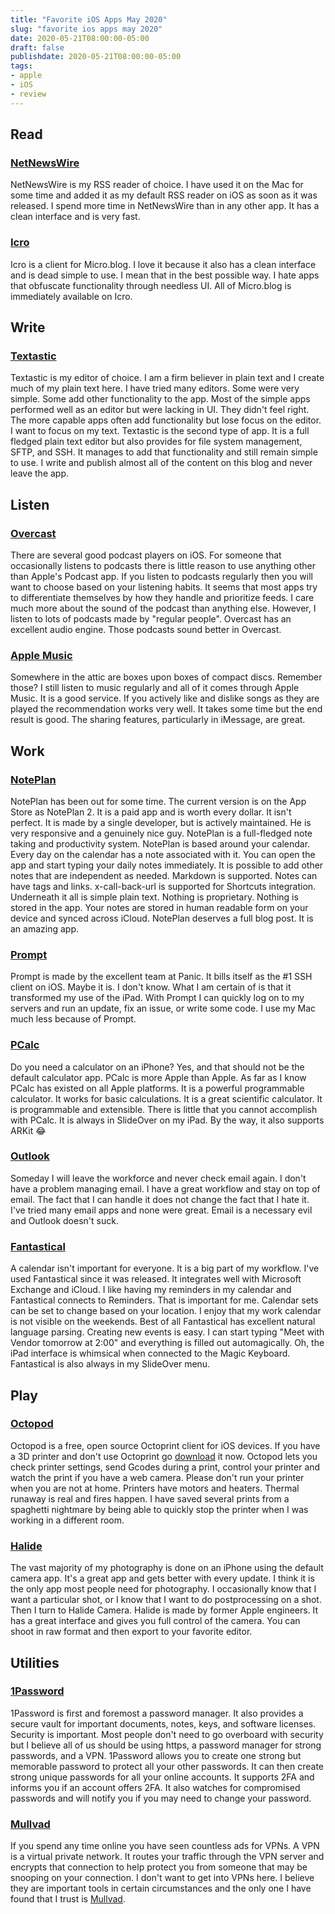 ```yaml
---
title: "Favorite iOS Apps May 2020"
slug: "favorite ios apps may 2020"
date: 2020-05-21T08:00:00-05:00
draft: false
publishdate: 2020-05-21T08:00:00-05:00
tags:
- apple
- iOS
- review
---
```


## Read

### [NetNewsWire][1]

NetNewsWire is my RSS reader of choice. I have used it on the Mac for some time and added it as my default RSS reader on iOS as soon as it was released. I spend more time in NetNewsWire than in any other app. It has a clean interface and is very fast.  

### [Icro][2]

Icro is a client for Micro.blog. I love it because it also has a clean interface and is dead simple to use. I mean that in the best possible way. I hate apps that obfuscate functionality through needless UI. All of Micro.blog is immediately available on Icro.

## Write

### [Textastic][3]

Textastic is my editor of choice. I am a firm believer in plain text and I create much of my plain text here. I have tried many editors. Some were very simple. Some add other functionality to the app. Most of the simple apps performed well as an editor but were lacking in UI. They didn't feel right. The more capable apps often add functionality but lose focus on the editor. I want to focus on my text. Textastic is the second type of app. It is a full fledged plain text editor but also provides for file system management, SFTP, and SSH. It manages to add that functionality and still remain simple to use. I write and publish almost all of the content on this blog and never leave the app. 

## Listen

### [Overcast][4] 

There are several good podcast players on iOS. For someone that occasionally listens to podcasts there is little reason to use anything other than Apple's Podcast app. If you listen to podcasts regularly then you will want to choose based on your listening habits. It seems that most apps try to differentiate themselves by how they handle and prioritize feeds. I care much more about the sound of the podcast than anything else. However, I listen to lots of podcasts made by "regular people". Overcast has an excellent audio engine. Those podcasts sound better in Overcast.

### [Apple Music][5]

Somewhere in the attic are boxes upon boxes of compact discs. Remember those? I still listen to music regularly and all of it comes through Apple Music. It is a good service. If you actively like and dislike songs as they are played the recommendation works very well. It takes some time but the end result is good. The sharing features, particularly in iMessage, are great.

## Work

### [NotePlan][6]

NotePlan has been out for some time. The current version is on the App Store as NotePlan 2. It is a paid app and is worth every dollar. It isn't perfect. It is made by a single developer, but is actively maintained. He is very responsive and a genuinely nice guy. NotePlan is a full-fledged note taking and productivity system. NotePlan is based around your calendar. Every day on the calendar has a note associated with it. You can open the app and start typing your daily notes immediately. It is possible to add other notes that are independent as needed. Markdown is supported. Notes can have tags and links. x-call-back-url is supported for Shortcuts integration. Underneath it all is simple plain text. Nothing is proprietary. Nothing is stored in the app. Your notes are stored in human readable form on your device and synced across iCloud. NotePlan deserves a full blog post. It is an amazing app.

### [Prompt][7]

Prompt is made by the excellent team at Panic. It bills itself as the #1 SSH client on iOS. Maybe it is. I don't know. What I am certain of is that it transformed my use of the iPad. With Prompt I can quickly log on to my servers and run an update, fix an issue, or write some code. I use my Mac much less because of Prompt.

### [PCalc][8]

Do you need a calculator on an iPhone? Yes, and that should not be the default calculator app. PCalc is more Apple than Apple. As far as I know PCalc has existed on all Apple platforms. It is a powerful programmable calculator. It works for basic calculations. It is a great scientific calculator. It is programmable and extensible. There is little that you cannot accomplish with PCalc. It is always in SlideOver on my iPad. By the way, it also supports ARKit 😂

### [Outlook][9]

Someday I will leave the workforce and never check email again. I don't have a problem managing email. I have a great workflow and stay on top of email. The fact that I can handle it does not change the fact that I hate it. I've tried many email apps and none were great. Email is a necessary evil and Outlook doesn't suck. 

### [Fantastical][10]

A calendar isn't important for everyone. It is a big part of my workflow. I've used Fantastical since it was released. It integrates well with Microsoft Exchange and iCloud. I like having my reminders in my calendar and Fantastical connects to Reminders. That is important for me. Calendar sets can be set to change based on your location. I enjoy that my work calendar is not visible on the weekends. Best of all Fantastical has excellent natural language parsing. Creating new events is easy. I can start typing "Meet with Vendor tomorrow at 2:00" and everything is filled out automagically. Oh, the iPad interface is whimsical when connected to the Magic Keyboard. Fantastical is also always in my SlideOver menu.

## Play

### [Octopod][11]

Octopod is a free, open source Octoprint client for iOS devices. If you have a 3D printer and don't use Octoprint go [download][15] it now. Octopod lets you check printer settings, send Gcodes during a print, control your printer and watch the print if you have a web camera. Please don't run your printer when you are not at home. Printers have motors and heaters. Thermal runaway is real and fires happen. I have saved several prints from a spaghetti nightmare by being able to quickly stop the printer when I was working in a different room.

### [Halide][12]

The vast majority of my photography is done on an iPhone using the default camera app. It's a great app and gets better with every update. I think it is the only app most people need for photography. I occasionally know that I want a particular shot, or I know that I want to do postprocessing on a shot. Then I turn to Halide Camera. Halide is made by former Apple engineers. It has a great interface and gives you full control of the camera. You can shoot in raw format and then export to your favorite editor.

## Utilities

### [1Password][13]

1Password is first and foremost a password manager. It also provides a secure vault for important documents, notes, keys, and software licenses. Security is important. Most people don't need to go overboard with security but I believe all of us should be using https, a password manager for strong passwords, and a VPN. 1Password allows you to create one strong but memorable password to protect all your other passwords. It can then create strong unique passwords for all your online accounts. It supports 2FA and informs you if an account offers 2FA. It also watches for compromised passwords and will notify you if you may need to change your password.

### [Mullvad][14]

If you spend any time online you have seen countless ads for VPNs. A VPN is a virtual private network. It routes your traffic through the VPN server and encrypts that connection to help protect you from someone that may be snooping on your connection. I don't want to get into VPNs here. I believe they are important tools in certain circumstances and the only one I have found that I trust is [Mullvad][16].

[1]: https://apps.apple.com/us/app/netnewswire-rss-reader/id1480640210
[2]: https://apps.apple.com/us/app/icro/id1375296597
[3]: https://apps.apple.com/us/app/textastic-code-editor-9/id1049254261
[4]: https://apps.apple.com/us/app/overcast/id888422857
[5]: https://www.apple.com/apple-music/
[6]: https://apps.apple.com/us/app/noteplan-2/id1180443101
[7]: https://apps.apple.com/us/app/prompt-2/id917437289
[8]: https://apps.apple.com/us/app/pcalc/id284666222
[9]: https://apps.apple.com/us/app/microsoft-outlook/id951937596
[10]: https://apps.apple.com/us/app/fantastical-calendar-tasks/id718043190
[11]: https://apps.apple.com/us/app/octopod-for-octoprint/id1412557625
[12]: https://apps.apple.com/us/app/halide-camera/id885697368
[13]: https://apps.apple.com/us/app/1password-password-manager/id568903335
[14]: https://apps.apple.com/us/app/mullvad-vpn/id1488466513
[15]: https://octoprint.org
[16]: https://mullvad.net/en/
